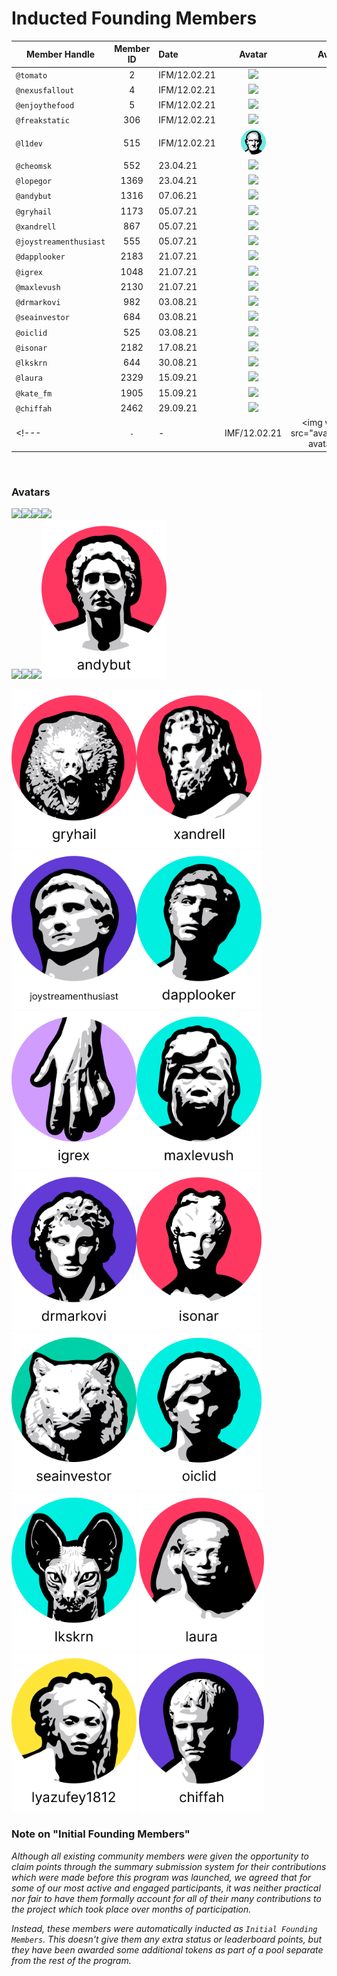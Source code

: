 # Inducted Founding Members


|Member Handle        |Member ID|Date  |Avatar                                                  |Avatar ID  |FM ID|
|---------------------|:-------:|:-----------|:----------------------------------------------------:|:--:|:---:|
|`@tomato`            | 2       |IFM/12.02.21|<img width="40" src="/avatars/primary-avatar/31.png"> |31  | 1   |
|`@nexusfallout`      | 4       |IFM/12.02.21|<img width="40" src="/avatars/primary-avatar/6.png">  |6   | 2   |
|`@enjoythefood`      | 5       |IFM/12.02.21|<img width="40" src="/avatars/primary-avatar/19.png"> |19  | 3   |
|`@freakstatic`       | 306     |IFM/12.02.21|<img width="40" src="/avatars/primary-avatar/3.png">  |3   | 5   |
|`@l1dev`             | 515     |IFM/12.02.21|<img width="40" src="/avatars/primary-avatar/8.png">  |8   | 6   |
|`@cheomsk`           | 552     |23.04.21|<img width="40" src="/avatars/primary-avatar/2.png">      |2   | 7   |
|`@lopegor`           | 1369     |23.04.21|<img width="40" src="/avatars/primary-avatar/39.png">    |39  | 8   |
|`@andybut`           | 1316     |07.06.21|<img width="40" src="/avatars/primary-avatar/1.png">     |1   | 9   |
|`@gryhail`           | 1173     |05.07.21|<img width="40" src="/avatars/primary-avatar/40.png">    |40  | 10  |
|`@xandrell`          | 867     |05.07.21|<img width="40" src="/avatars/primary-avatar/9.png">      |9   | 11  |
|`@joystreamenthusiast` | 555   |05.07.21|<img width="40" src="/avatars/primary-avatar/37.png">      |37   | 12  |
|`@dapplooker`        | 2183     |21.07.21|<img width="40" src="/avatars/primary-avatar/44.png">     |44   | 13  |
|`@igrex`             | 1048     |21.07.21|<img width="40" src="/avatars/primary-avatar/49.png">     |49   | 14  |
|`@maxlevush`         | 2130     |21.07.21|<img width="40" src="/avatars/primary-avatar/29.png">     |29   | 15  |
|`@drmarkovi`         | 982      |03.08.21|<img width="40" src="/avatars/primary-avatar/22.png">     |22   | 16  |
|`@seainvestor`       | 684      |03.08.21|<img width="40" src="/avatars/primary-avatar/38.png">     |38   | 17  |
|`@oiclid`            | 525      |03.08.21|<img width="40" src="/avatars/primary-avatar/5.png">      |5    | 18  |
|`@isonar`            | 2182     |17.08.21|<img width="40" src="/avatars/primary-avatar/25.png">     |25   | 19  |
|`@lkskrn`            | 644      |30.08.21|<img width="40" src="/avatars/primary-avatar/13.png">     |13   | 20  |
|`@laura`             | 2329     |15.09.21|<img width="40" src="/avatars/primary-avatar/16.png">     |16   | 21  |
|`@kate_fm`           | 1905     |15.09.21|<img width="40" src="/avatars/primary-avatar/26.png">     |26   | 22  |
|`@chiffah`           | 2462     |29.09.21|<img width="40" src="/avatars/primary-avatar/14.png">     |14   | 23  |
<!---|`-`                  | -       |IMF/12.02.21|<img width="40" src="avatars/primary-avatar/-.png>   | 4    |--->

<br>

### Avatars
<img width="200" src="/avatars/selected-avatars/31-tomato.png"><img width="200" src="/avatars/selected-avatars/6-nexusfallout.png"><img width="200" src="/avatars/selected-avatars/19-enjoythefood.png"><img width="200" src="/avatars/selected-avatars/3-freakstatic.png"><br><img width="200" src="/avatars/selected-avatars/8-l1dev.png"><img width="200" src="/avatars/selected-avatars/2-cheomsk.png"><img width="200" src="/avatars/selected-avatars/39-lopegor.png"><img width="200" src="/avatars/selected-avatars/1-andybut.png"><br>

<img width="200" src="/avatars/selected-avatars/40-gryhail.png"><img width="200" src="/avatars/selected-avatars/9-xandrell.png"><img width="200" src="/avatars/selected-avatars/37-joystreamenthusiast.png"><img width="200" src="/avatars/selected-avatars/44-dapplooker.png"><br>
<img width="200" src="/avatars/selected-avatars/49-igrex.png"><img width="200" src="/avatars/selected-avatars/29-maxlevush.png">
<img width="200" src="/avatars/selected-avatars/22-drmarkovi.png"><img width="200" src="/avatars/selected-avatars/25-isonar.png"><br>
<img width="200" src="/avatars/selected-avatars/38-seainvestor.png"><img width="200" src="/avatars/selected-avatars/5-oiclid.png">
<img width="200" src="/avatars/selected-avatars/13-lkskrn.png">
<img width="200" src="/avatars/selected-avatars/16-laura.png"><br>
<img width="200" src="/avatars/selected-avatars/26-lyazufey1812.png">
<img width="200" src="/avatars/selected-avatars/14-chiffah.png">
<br>

### Note on "Initial Founding Members"
_Although all existing community members were given the opportunity to claim points through the summary submission system for their contributions which were made before this program was launched, we agreed that for some of our most active and engaged participants, it was neither practical nor fair to have them formally account for all of their many contributions to the project which took place over months of participation._

_Instead, these members were automatically inducted as `Initial Founding Members`. This doesn't give them any extra status or leaderboard points, but they have been awarded some additional tokens as part of a pool separate from the rest of the program._
